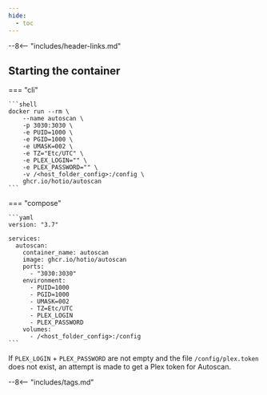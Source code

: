 ```yaml
---
hide:
  - toc
---
```


--8<-- "includes/header-links.md"

## Starting the container

=== "cli"

    ```shell
    docker run --rm \
        --name autoscan \
        -p 3030:3030 \
        -e PUID=1000 \
        -e PGID=1000 \
        -e UMASK=002 \
        -e TZ="Etc/UTC" \
        -e PLEX_LOGIN="" \
        -e PLEX_PASSWORD="" \
        -v /<host_folder_config>:/config \
        ghcr.io/hotio/autoscan
    ```

=== "compose"

    ```yaml
    version: "3.7"

    services:
      autoscan:
        container_name: autoscan
        image: ghcr.io/hotio/autoscan
        ports:
          - "3030:3030"
        environment:
          - PUID=1000
          - PGID=1000
          - UMASK=002
          - TZ=Etc/UTC
          - PLEX_LOGIN
          - PLEX_PASSWORD
        volumes:
          - /<host_folder_config>:/config
    ```

If `PLEX_LOGIN` + `PLEX_PASSWORD` are not empty and the file `/config/plex.token` does not exist, an attempt is made to get a Plex token for Autoscan.

--8<-- "includes/tags.md"
